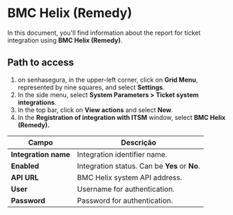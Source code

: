 # BMC Helix (Remedy)

In this document, you'll find information about the report for ticket integration using **BMC Helix (Remedy)**.

## Path to access

1. on senhasegura, in the upper-left corner, click on **Grid Menu**, represented by nine squares, and select **Settings**.  
2. In the side menu, select **System Parameters \> Ticket system integrations**.  
3. In the top bar, click on **View actions** and select **New**.  
4. In the **Registration of integration with ITSM** window, select **BMC Helix (Remedy).**

| Campo | Descrição |
| ----- | ----- |
| **Integration name** | Integration identifier name. |
| **Enabled** | Integration status. Can be **Yes** or **No**. |
| **API URL** | BMC Helix system API address. |
| **User** | Username for authentication. |
| **Password** | Password for authentication. |
